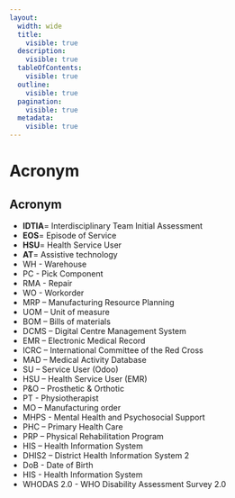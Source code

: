 ```yaml
---
layout:
  width: wide
  title:
    visible: true
  description:
    visible: true
  tableOfContents:
    visible: true
  outline:
    visible: true
  pagination:
    visible: true
  metadata:
    visible: true
---
```


# Acronym

## Acronym

* **IDTIA**= Interdisciplinary Team Initial Assessment&#x20;
* **EOS**= Episode of Service
* **HSU**= Health Service User&#x20;
* **AT**= Assistive technology
* WH - Warehouse
* PC - Pick Component
* RMA - Repair
* WO - Workorder
* MRP – Manufacturing Resource Planning
* UOM – Unit of measure
* BOM – Bills of materials
* DCMS – Digital Centre Management System
* EMR – Electronic Medical Record
* ICRC – International Committee of the Red Cross
* MAD – Medical Activity Database
* SU – Service User (Odoo)
* HSU – Health Service User (EMR)
* P\&O – Prosthetic & Orthotic
* PT - Physiotherapist
* MO – Manufacturing order
* MHPS - Mental Health and Psychosocial Support
* PHC – Primary Health Care
* PRP – Physical Rehabilitation Program
* HIS – Health Information System
* DHIS2 – District  Health Information System 2
* DoB - Date of Birth
* HIS - Health Information System
* WHODAS 2.0 - WHO Disability Assessment Survey 2.0
